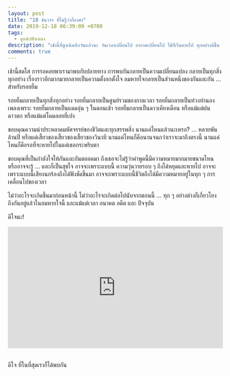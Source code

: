 ```yaml
---
layout: post
title: "18 ธันวาฯ ที่ไม่รู้ว่ากี่องศา"
date: 2019-12-18 06:39:09 +0700
tags:
  - ดูหนังฟังเพลง
description: "เช้านี้ที่สูงเนินอีกวันแล้วนะ วันเวลาเปลี่ยนไป อากาศเปลี่ยนไป ไข้ก็เริ่มหายไป ทุกอย่างดีขึ้น ๆ - ทุกอย่างดีขึ้น ๆ ตั้งแต่วันที่เราได้พบกัน"
comments: true
---
```

เช้านี้สดใส การรอคอยพาเรามาพบกับปลายทาง การพบกันกลายเป็นความเปลี่ยนแปลง กลายเป็นทุกสิ่งทุกอย่าง เรื่องราวอีกมากมายกลายเป็นความตั้งอกตั้งใจ ลมหายใจกลายเป็นส่วนหนึ่งของกันและกัน ... สำหรับรอยยิ้ม

รอยยิ้มกลายเป็นทุกสิ่งทุกอย่าง รอยยิ้มกลายเป็นศูนย์รวมของกาลเวลา รอยยิ้มกลายเป็นท่วงทำนองเพลงเพราะ รอยยิ้มกลายเป็นแดดอุ่น ๆ ในตอนเช้า รอยยิ้มกลายเป็นดาวเคียงเดือน หรือแม้แต่ฝนดาวตก หรือแม้แต่โคมลอยยี่เปง

ขอบคุณความน่าประหลาดมหัศจรรย์ของชีวิตและทุกสรรพสิ่ง นานแค่ไหนแล้วนะเหรอ? ... หลายพันล้านปี หรือแค่เสี้ยวของเสี้ยวของเสี้ยวของวินาที นานแค่ไหนก็คือนานจนกว่าเราจะมาถึงตรงนี้ นานแค่ไหนก็คือรอที่จะหายไปในแค่เธอกระพริบตา

ขอบคุณที่เป็นกำลังใจให้กันและกันตลอดมา ถึงเธอจะไม่รู้ว่าคำพูดนี้มีความหมายมากมายขนาดไหน หรืออาจจะรู้ ... และก็เป็นสุขใจ อาจจะเพราะแบบนี้ ความวุ่นวายรอบ ๆ ถึงได้หยุดและหายไป อาจจะเพราะแบบนี้เสียงนกร้องถึงได้ฟังชัดขึ้นมา อาจจะเพราะแบบนี้ชีวิตถึงได้มีความหมายอยู่ในทุก ๆ การเคลื่อนไปของเวลา

ไม่ว่าอะไรจะเกิดขึ้นมาก่อนหน้านี้ ไม่ว่าอะไรจะเกิดต่อไปนับจากตอนนี้ ... ทุก ๆ อย่างต่างก็เกี่ยวโยงถึงกันอยู่แล้วในลมหายใจนี้ และแม้แต่เวลา อนาคต อดีต และ ปัจจุบัน

ดีใจนะ!

<div style="position:relative;width:100%;height:0;padding-bottom:56.25%;">
<iframe style="width:100%;height:100%;position:absolute;top:0;left:0;" src="https://www.youtube.com/embed/TBTI7_90o8U" frameborder="0" allow="autoplay; encrypted-media" allowfullscreen>
</iframe>
</div>
<br />

ดีใจ <i class="fa fa-heart" style="color:#C38FD6"></i> ที่ในที่สุดเราก็ได้พบกัน
